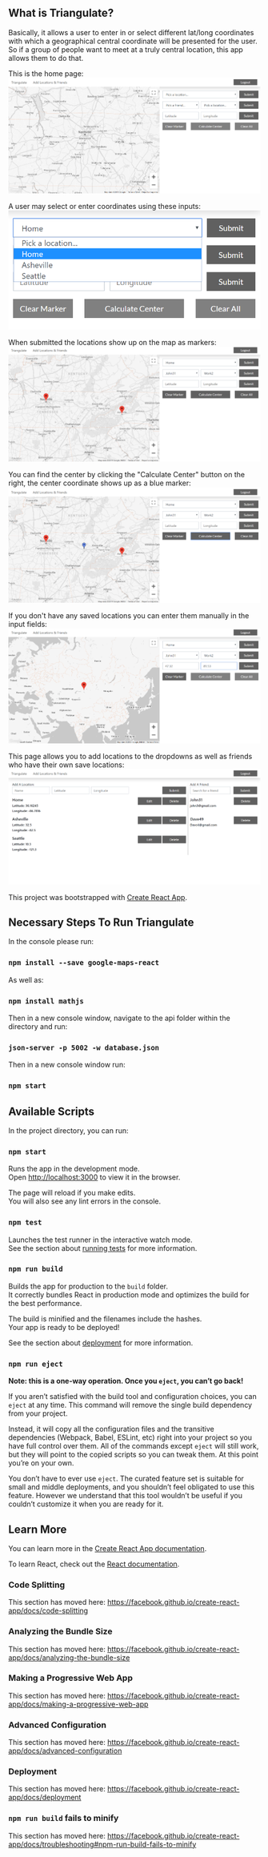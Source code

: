 ## What is Triangulate?

Basically, it allows a user to enter in or select different lat/long coordinates with which a geographical central coordinate will be presented for the user. So if a group of people want to meet at a truly central location, this app allows them to do that.

This is the home page: 
![alt text](https://github.com/dkrusch/nss-triangulate/raw/master/images/triangulate1.png "Logo Title Text 1")

A user may select or enter coordinates using these inputs: 
![alt text][logo]

[logo]: https://github.com/dkrusch/nss-triangulate/raw/master/images/triangulate2.png "Logo Title Text 2"

When submitted the locations show up on the map as markers: 
![alt text](https://github.com/dkrusch/nss-triangulate/raw/master/images/triangulate3.png "Logo Title Text 1")

You can find the center by clicking the "Calculate Center" button on the right, the center coordinate shows up as a blue marker: 
![alt text](https://github.com/dkrusch/nss-triangulate/raw/master/images/triangulate4.png "Logo Title Text 1")

If you don't have any saved locations you can enter them manually in the input fields: 
![alt text](https://github.com/dkrusch/nss-triangulate/raw/master/images/triangulate5.png "Logo Title Text 1")

This page allows you to add locations to the dropdowns as well as friends who have their own save locations: 
![alt text](https://github.com/dkrusch/nss-triangulate/raw/master/images/triangulate6.png "Logo Title Text 1")

This project was bootstrapped with [Create React App](https://github.com/facebook/create-react-app).
## Necessary Steps To Run Triangulate

In the console please run: 

### `npm install --save google-maps-react`

As well as: 

### `npm install mathjs`

Then in a new console window, navigate to the api folder within the directory and run: 

### `json-server -p 5002 -w database.json`

Then in a new console window run: 

### `npm start`

## Available Scripts

In the project directory, you can run:

### `npm start`

Runs the app in the development mode.<br>
Open [http://localhost:3000](http://localhost:3000) to view it in the browser.

The page will reload if you make edits.<br>
You will also see any lint errors in the console.

### `npm test`

Launches the test runner in the interactive watch mode.<br>
See the section about [running tests](https://facebook.github.io/create-react-app/docs/running-tests) for more information.

### `npm run build`

Builds the app for production to the `build` folder.<br>
It correctly bundles React in production mode and optimizes the build for the best performance.

The build is minified and the filenames include the hashes.<br>
Your app is ready to be deployed!

See the section about [deployment](https://facebook.github.io/create-react-app/docs/deployment) for more information.

### `npm run eject`

**Note: this is a one-way operation. Once you `eject`, you can’t go back!**

If you aren’t satisfied with the build tool and configuration choices, you can `eject` at any time. This command will remove the single build dependency from your project.

Instead, it will copy all the configuration files and the transitive dependencies (Webpack, Babel, ESLint, etc) right into your project so you have full control over them. All of the commands except `eject` will still work, but they will point to the copied scripts so you can tweak them. At this point you’re on your own.

You don’t have to ever use `eject`. The curated feature set is suitable for small and middle deployments, and you shouldn’t feel obligated to use this feature. However we understand that this tool wouldn’t be useful if you couldn’t customize it when you are ready for it.

## Learn More

You can learn more in the [Create React App documentation](https://facebook.github.io/create-react-app/docs/getting-started).

To learn React, check out the [React documentation](https://reactjs.org/).

### Code Splitting

This section has moved here: https://facebook.github.io/create-react-app/docs/code-splitting

### Analyzing the Bundle Size

This section has moved here: https://facebook.github.io/create-react-app/docs/analyzing-the-bundle-size

### Making a Progressive Web App

This section has moved here: https://facebook.github.io/create-react-app/docs/making-a-progressive-web-app

### Advanced Configuration

This section has moved here: https://facebook.github.io/create-react-app/docs/advanced-configuration

### Deployment

This section has moved here: https://facebook.github.io/create-react-app/docs/deployment

### `npm run build` fails to minify

This section has moved here: https://facebook.github.io/create-react-app/docs/troubleshooting#npm-run-build-fails-to-minify
